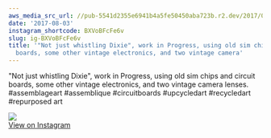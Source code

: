 ```yaml
---
aws_media_src_url: //pub-5541d2355e6941b4a5fe50450aba723b.r2.dev/2017/08/2017-08-03_16-12-02_UTC.jpg
date: '2017-08-03'
instagram_shortcode: BXVoBFcFe6v
slug: ig-BXVoBFcFe6v
title: '"Not just whistling Dixie", work in Progress, using old sim chips and circuit
  boards, some other vintage electronics, and two vintage camera'
---
```


"Not just whistling Dixie", work in Progress, using old sim chips and circuit boards, some other vintage electronics, and two vintage camera lenses. #assemblageart #assemblique #circuitboards #upcycledart #recycledart #repurposed art 

![](//pub-5541d2355e6941b4a5fe50450aba723b.r2.dev/2017/08/2017-08-03_16-12-02_UTC.jpg)   
[View on Instagram](https://www.instagram.com/p/BXVoBFcFe6v/)